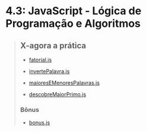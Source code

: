 # 4.3: JavaScript - Lógica de Programação e Algoritmos

> ## X-agora a prática
> 
> - [fatorial.js](X-agora-a-pratica/fatorial.js)
> 
> - [invertePalavra.js](X-agora-a-pratica/invertePalavra.js)
> 
> - [maioresEMenoresPalavras.js](X-agora-a-pratica/maioresEMenoresPalavras.js.js)
> 
> - [descobreMaiorPrimo.js](X-agora-a-pratica/descobreMaiorPrimo.js)
> 
> ### Bônus
> 
> - [bonus.js](X-agora-a-pratica/bonus.js)

